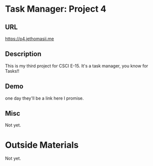 # Task Manager: Project 4 

## URL
https://p4.jethomasii.me

## Description
This is my third project for CSCI E-15. It's a task manager, you know for Tasks!! 

## Demo
one day they'll be a link here I promise.

## Misc
Not yet.

# Outside Materials
Not yet.
